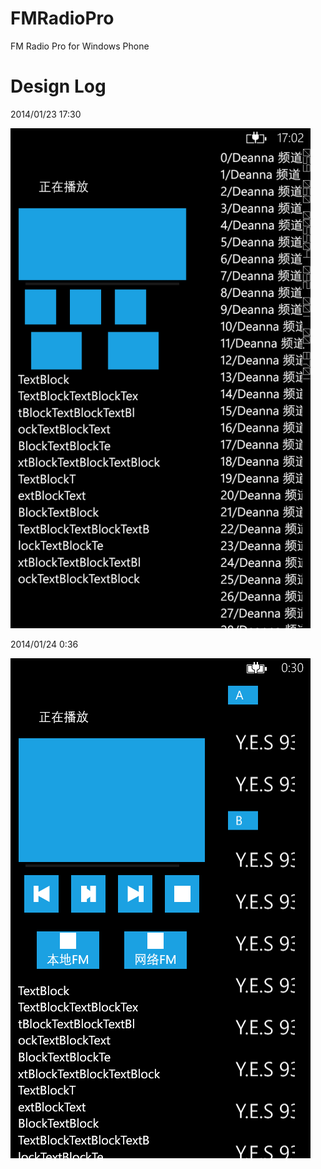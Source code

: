 FMRadioPro
==========

FM Radio Pro for Windows Phone 

Design Log
==========
2014/01/23 17:30

![image](https://github.com/RaulVan/FMRadioPro/raw/master/images/wp_ss_20140123_0003.png)

2014/01/24 0:36

![image](https://github.com/RaulVan/FMRadioPro/raw/master/images/des2.png)
